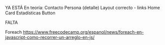 YA ESTÁ
En teoría:
Contacto
Persona (detalle)
Layout correcto - links
Home
Card
Estadísticas
Button

FALTA
 


Foreach
https://www.freecodecamp.org/espanol/news/foreach-en-javascript-como-recorrer-un-arreglo-en-js/